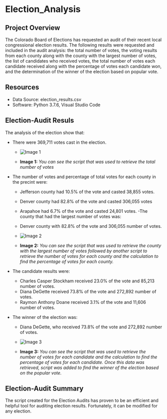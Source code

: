 # Election_Analysis

## Project Overview
The Colorado Board of Elections has requested an audit of their recent local congressional election results. The following results were requested and included in the audit analysis: the total number of votes, the voting results from each county along with the county with the largest number of votes, the list of candidates who received votes, the total number of votes each candidate received along with the percentage of votes each candidate won, and the determination of the winner of the election based on popular vote.

## Resources
- Data Source: election_results.csv
- Software: Python 3.7.6, Visual Studio Code

## Election-Audit Resuls
The analysis of the election show that:
- There were 369,711 votes cast in the election.

    - ![Image 1](https://user-images.githubusercontent.com/102122063/164992847-2dc2fabe-a60c-4ff7-a033-49197bc6e583.png)

    - **Image 1:** *You can see the script that was used to retrieve the total number of votes*

- The number of votes and percentage of total votes for each county in the precint were:
    - Jefferson county had 10.5% of the vote and casted 38,855 votes.
    - Denver county had 82.8% of the vote and casted 306,055 votes
    - Arapahoe had 6.7% of the vote and casted 24,801 votes.
-The county that had the largest number of votes was:
    - Denver county with 82.8% of the vote and 306,055 number of votes.
    
    - ![Image 2](https://user-images.githubusercontent.com/102122063/164992867-0a567250-1826-4bc9-94be-a14feb69aa42.png)

    - **Image 2:** *You can see the script that was used to retrieve the county with the largest number of votes followed by another script to retrieve the number of votes for each county and the calculation to find the percentage of votes for each county.* 

- The candidate results were:
    - Charles Casper Stockham received 23.0% of the vote and 85,213 number of votes.
    - Diana DeGette received 73.8% of the vote and 272,892 number of votes.
    - Raymon Anthony Doane received 3.1% of the vote and 11,606 number of votes.
- The winner of the election was:
    - Diana DeGette, who  received 73.8% of the vote and 272,892 number of votes.

    - ![Image 3](https://user-images.githubusercontent.com/102122063/164992885-d766b420-cba8-4645-a96c-a687f55a7b5e.png)

    - **Image 3:** *You can see the script that was used to retrieve the number of votes for each candidate and the calculation to find the percentage of votes for each candidate. Once this data was retrieved, script was added to find the winner of the election based on the popular vote.*

## Election-Audit Summary
The script created for the Election Audits has proven to be an efficient and helpful tool for auditing election results. Fortunately, it can be modified for any election.
